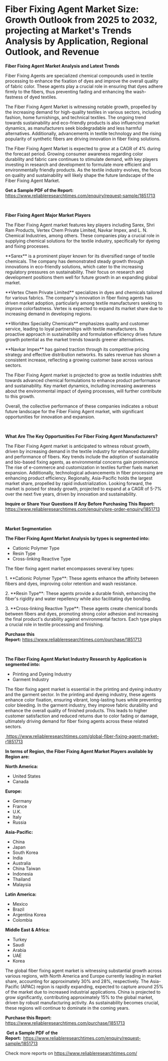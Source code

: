 <p><h1>Fiber Fixing Agent Market Size: Growth Outlook from 2025 to 2032, projecting at Market's Trends Analysis by Application, Regional Outlook, and Revenue</h1></p><p><strong>Fiber Fixing Agent Market Analysis and Latest Trends</strong></p>
<p><p>Fiber Fixing Agents are specialized chemical compounds used in textile processing to enhance the fixation of dyes and improve the overall quality of fabric color. These agents play a crucial role in ensuring that dyes adhere firmly to the fibers, thus preventing fading and enhancing the wash-fastness of dyed textiles.</p><p>The Fiber Fixing Agent Market is witnessing notable growth, propelled by the increasing demand for high-quality textiles in various sectors, including fashion, home furnishings, and technical textiles. The ongoing trend towards sustainability and eco-friendly products is also influencing market dynamics, as manufacturers seek biodegradable and less harmful alternatives. Additionally, advancements in textile technology and the rising popularity of synthetic fibers are driving innovation in fiber fixing solutions.</p><p>The Fiber Fixing Agent Market is expected to grow at a CAGR of 4% during the forecast period. Growing consumer awareness regarding color durability and fabric care continues to stimulate demand, with key players investing in research and development to formulate more efficient and environmentally friendly products. As the textile industry evolves, the focus on quality and sustainability will likely shape the future landscape of the Fiber Fixing Agent Market.</p></p>
<p><strong>Get a Sample PDF of the Report:&nbsp;</strong> <a href="https://www.reliableresearchtimes.com/enquiry/request-sample/1851713?utm_campaign=2252&utm_medium=2&utm_source=Github&utm_content=ia&utm_term=26032025&utm_id=fiber-fixing-agent">https://www.reliableresearchtimes.com/enquiry/request-sample/1851713</a></p>
<p>&nbsp;</p>
<p><strong>Fiber Fixing Agent Major Market Players</strong></p>
<p><p>The Fiber Fixing Agent market features key players including Sarex, Shri Ram Products, Vertex Chem Private Limited, Navkar Impex, and L. N. Chemical Industries, among others. These companies play a crucial role in supplying chemical solutions for the textile industry, specifically for dyeing and fixing processes.</p><p>**Sarex** is a prominent player known for its diversified range of textile chemicals. The company has demonstrated steady growth through innovations in eco-friendly solutions, which cater to the increasing regulatory pressures on sustainability. Their focus on research and development positions them well for future growth in an expanding global market.</p><p>**Vertex Chem Private Limited** specializes in dyes and chemicals tailored for various fabrics. The company's innovation in fiber fixing agents has driven market adoption, particularly among textile manufacturers seeking to improve colorfastness. Vertex is expected to expand its market share due to increasing demand in developing regions.</p><p>**Worldtex Speciality Chemicals** emphasizes quality and customer service, leading to loyal partnerships with textile manufacturers. Its proactive approach in sustainability and formulation efficiency drives future growth potential as the market trends towards greener alternatives.</p><p>**Navkar Impex** has gained traction through its competitive pricing strategy and effective distribution networks. Its sales revenue has shown a consistent increase, reflecting a growing customer base across various sectors.</p><p>The Fiber Fixing Agent market is projected to grow as textile industries shift towards advanced chemical formulations to enhance product performance and sustainability. Key market dynamics, including increasing awareness about the environmental impact of dyeing processes, will further contribute to this growth. </p><p>Overall, the collective performance of these companies indicates a robust future landscape for the Fiber Fixing Agent market, with significant opportunities for innovation and expansion.</p></p>
<p>&nbsp;</p>
<p><strong>What Are The Key Opportunities For Fiber Fixing Agent Manufacturers?</strong></p>
<p><p>The Fiber Fixing Agent market is anticipated to witness robust growth, driven by increasing demand in the textile industry for enhanced durability and performance of fibers. Key trends include the adoption of sustainable and bio-based fixing agents, as environmental concerns gain prominence. The rise of e-commerce and customization in textiles further fuels market expansion. Additionally, technological advancements in fiber processing are enhancing product efficiency. Regionally, Asia-Pacific holds the largest market share, propelled by rapid industrialization. Looking forward, the market is poised for steady growth, projected to expand at a CAGR of 5-7% over the next five years, driven by innovation and sustainability.</p></p>
<p><strong>Inquire or Share Your Questions If Any Before Purchasing This Report:</strong> <a href="https://www.reliableresearchtimes.com/enquiry/pre-order-enquiry/1851713?utm_campaign=2252&utm_medium=2&utm_source=Github&utm_content=ia&utm_term=26032025&utm_id=fiber-fixing-agent">https://www.reliableresearchtimes.com/enquiry/pre-order-enquiry/1851713</a></p>
<p>&nbsp;</p>
<p><strong>Market Segmentation</strong></p>
<p><strong>The Fiber Fixing Agent Market Analysis by types is segmented into:</strong></p>
<p><ul><li>Cationic Polymer Type</li><li>Resin Type</li><li>Cross-linking Reactive Type</li></ul></p>
<p><p>The fiber fixing agent market encompasses several key types: </p><p>1. **Cationic Polymer Type**: These agents enhance the affinity between fibers and dyes, improving color retention and wash resistance. </p><p>2. **Resin Type**: These agents provide a durable finish, enhancing the fiber's rigidity and water repellency while also facilitating dye bonding. </p><p>3. **Cross-linking Reactive Type**: These agents create chemical bonds between fibers and dyes, promoting strong color adhesion and increasing the final product's durability against environmental factors. Each type plays a crucial role in textile processing and finishing.</p></p>
<p><strong>Purchase this Report:&nbsp;</strong><a href="https://www.reliableresearchtimes.com/purchase/1851713?utm_campaign=2252&utm_medium=2&utm_source=Github&utm_content=ia&utm_term=26032025&utm_id=fiber-fixing-agent">https://www.reliableresearchtimes.com/purchase/1851713</a></p>
<p>&nbsp;</p>
<p><strong>The Fiber Fixing Agent Market Industry Research by Application is segmented into:</strong></p>
<p><ul><li>Printing and Dyeing Industry</li><li>Garment Industry</li></ul></p>
<p><p>The fiber fixing agent market is essential in the printing and dyeing industry and the garment sector. In the printing and dyeing industry, these agents enhance color fixation, ensuring vibrant, long-lasting hues while preventing color bleeding. In the garment industry, they improve fabric durability and enhance the overall quality of finished products. This leads to higher customer satisfaction and reduced returns due to color fading or damage, ultimately driving demand for fiber fixing agents across these related sectors.</p></p>
<p><a href="https://www.reliableresearchtimes.com/global-fiber-fixing-agent-market-r1851713?utm_campaign=2252&utm_medium=2&utm_source=Github&utm_content=ia&utm_term=26032025&utm_id=fiber-fixing-agent">&nbsp;https://www.reliableresearchtimes.com/global-fiber-fixing-agent-market-r1851713</a></p>
<p><strong>In terms of Region, the Fiber Fixing Agent Market Players available by Region are:</strong></p>
<p>
    <p> <strong> North America: </strong>
        <ul>
            <li>United States</li>
            <li>Canada</li>
        </ul>
        </p> 
    <p> <strong> Europe: </strong>
        <ul>
            <li>Germany</li>
            <li>France</li>
            <li>U.K.</li>
            <li>Italy</li>
            <li>Russia</li>
        </ul>
        </p> 
    <p> <strong> Asia-Pacific: </strong>
        <ul>
            <li>China</li>
            <li>Japan</li>
            <li>South Korea</li>
            <li>India</li>
            <li>Australia</li>
            <li>China Taiwan</li>
            <li>Indonesia</li>
            <li>Thailand</li>
            <li>Malaysia</li>
        </ul>
        </p> 
    <p> <strong> Latin America: </strong>
        <ul>
            <li>Mexico</li>
            <li>Brazil</li>
            <li>Argentina Korea</li>
            <li>Colombia</li>
        </ul>
        </p> 
    <p> <strong> Middle East & Africa: </strong>
        <ul>
            <li>Turkey</li>
            <li>Saudi</li>
            <li>Arabia</li>
            <li>UAE</li>
            <li>Korea</li>
        </ul>
    </p>
    </p>
<p><p>The global fiber fixing agent market is witnessing substantial growth across various regions, with North America and Europe currently leading in market share, accounting for approximately 30% and 28%, respectively. The Asia-Pacific (APAC) region is rapidly expanding, expected to capture around 25% of the market due to increased industrial applications. China is projected to grow significantly, contributing approximately 15% to the global market, driven by robust manufacturing activity. As sustainability becomes crucial, these regions will continue to dominate in the coming years.</p></p>
<p><strong>Purchase this Report: </strong><a href="https://www.reliableresearchtimes.com/purchase/1851713?utm_campaign=2252&utm_medium=2&utm_source=Github&utm_content=ia&utm_term=26032025&utm_id=fiber-fixing-agent">https://www.reliableresearchtimes.com/purchase/1851713</a></p>
<p>&nbsp;<strong>Get a Sample PDF of the Report:&nbsp;&nbsp;</strong><a href="https://www.reliableresearchtimes.com/enquiry/request-sample/1851713?utm_campaign=2252&utm_medium=2&utm_source=Github&utm_content=ia&utm_term=26032025&utm_id=fiber-fixing-agent">https://www.reliableresearchtimes.com/enquiry/request-sample/1851713</a></p>
<p><strong></strong></p>
<p>Check more reports on <a href="https://www.reliableresearchtimes.com/?utm_campaign=2252&utm_medium=2&utm_source=Github&utm_content=ia&utm_term=26032025&utm_id=fiber-fixing-agent">https://www.reliableresearchtimes.com/</a></p>